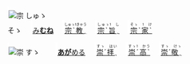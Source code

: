 <kbd><img src="lv0.svg" width="2" height="24"><img src="https://glyphwiki.org/glyph/u5b97.svg" width="24" height="24" alt="宗"></kbd>
<kbd>しゅゝ<br>そゝ</kbd>
　<img src="lv2.svg">[み**むね**](https://jisho.org/search/みむね)
　<img src="lv0.svg">[<ruby>宗\`教ˎ<rt>しゅゝ˥きゃう</ruby>](https://jisho.org/search/宗教)
　<img src="lv1.svg">[<ruby>宗\`旨ˏ<rt>しゅゝ˥　し　</rt></ruby>](https://jisho.org/search/崇高)
　<img src="lv2.svg">[<ruby>宗\`家\`<rt>そゝ　˥　け　</rt></ruby>](https://jisho.org/search/崇敬)

<kbd><img src="lv1.svg" width="2" height="24"><img src="https://glyphwiki.org/glyph/u5b97.svg" width="24" height="24" alt="崇"></kbd>
<kbd>すゝ　</kbd>
　<img src="lv1.svg">[**あが**める](https://jisho.org/search/崇める)
　<img src="lv0.svg">[<ruby>崇ˊ拝ˎ<rt>すゝ　はい　</rt></ruby>](https://jisho.org/search/崇拝)
　<img src="lv1.svg">[<ruby>崇´高\`<rt>すゝ˥　かう　</ins></rt></ruby>](https://jisho.org/search/崇高)
　<img src="lv2.svg">[<ruby>崇´敬ˎ<rt>すゝ　けゝ　</rt></ruby>](https://jisho.org/search/崇敬)




